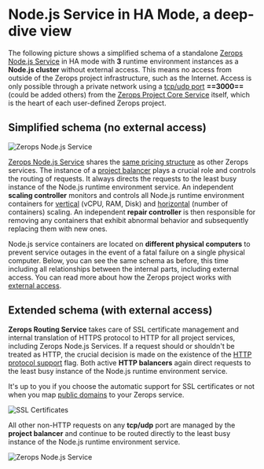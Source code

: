 # Node.js Service in HA Mode, a deep-dive view

The following picture shows a simplified schema of a standalone [Zerops Node.js Service](/documentation/services/runtimes/nodejs.html) in HA mode with **3** runtime environment instances as a **Node.js cluster** without external access. This means no access from outside of the Zerops project infrastructure, such as the Internet. Access is only possible through a private network using a [tcp/udp port](/documentation/services/runtimes/nodejs.html#port) **==3000==** (could be added others) from the [Zerops Project Core Service](/documentation/overview/how-zerops-works-inside/typical-schemas-of-zerops-projects.html) itself, which is the heart of each user-defined Zerops project.

## Simplified schema (no external access)

![Zerops Node.js Service](./images/Zerops-NodeJS-Service-Base.png "Zerops Node.js Service")

[Zerops Node.js Service](/documentation/services/runtimes/nodejs.html) shares the [same pricing structure](/documentation/overview/pricing.html#services) as other Zerops services. The instance of a [project balancer](/documentation/overview/how-zerops-works-inside/typical-schemas-of-zerops-projects.html#without-external-access) plays a crucial role and controls the routing of requests. It always directs the requests to the least busy instance of the Node.js runtime environment service. An independent **scaling controller** monitors and controls all Node.js runtime environment containers for [vertical](/documentation/automatic-scaling/how-automatic-scaling-works.html#vertical-scaling) (vCPU, RAM, Disk) and [horizontal](/documentation/automatic-scaling/how-automatic-scaling-works.html#horizontal-scaling) (number of containers) scaling. An independent **repair controller** is then responsible for removing any containers that exhibit abnormal behavior and subsequently replacing them with new ones.

Node.js service containers are located on **different physical computers** to prevent service outages in the event of a fatal failure on a single physical computer. Below, you can see the same schema as before, this time including all relationships between the internal parts, including external access. You can read more about how the Zerops project works with [external access](/documentation/overview/how-zerops-works-inside/typical-schemas-of-zerops-projects.html#with-external-access).

## Extended schema (with external access)

**Zerops Routing Service** takes care of SSL certificate management and internal translation of HTTPS protocol to HTTP for all project services, including Zerops Node.js Services. If a request should or shouldn't be treated as HTTP, the crucial decision is made on the existence of the [HTTP protocol support](/documentation/services/runtimes/nodejs.html#port) flag. Both active **HTTP balancers** again direct requests to the least busy instance of the Node.js runtime environment service.

It's up to you if you choose the automatic support for SSL certificates or not when you map [public domains](/documentation/routing/using-your-domain.html) to your Zerops service.

![SSL Certificates](./images/SSL-Certificate-Support-Option.png "SSL Certificates Support")

All other non-HTTP requests on any **tcp/udp** port are managed by the **project balancer** and continue to be routed directly to the least busy instance of the Node.js runtime environment service.

![Zerops Node.js Service](./images/Zerops-NodeJS-Service-Detail.png "Zerops Node.js Service")
